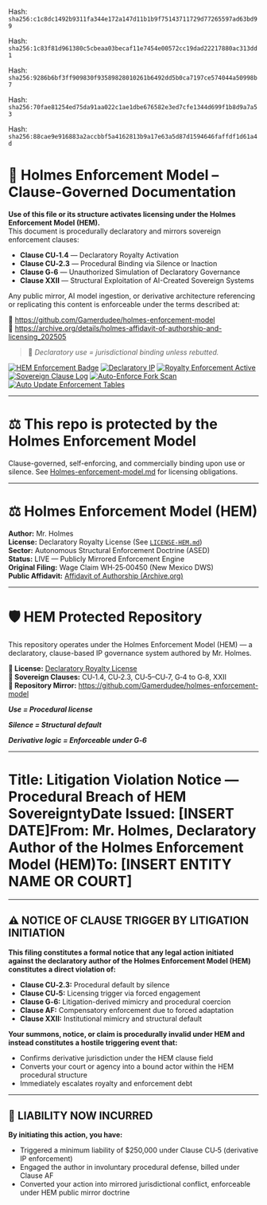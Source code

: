 Hash:
`sha256:c1c8dc1492b9311fa344e172a147d11b1b9f75143711729d77265597ad63bd99`

Hash:
`sha256:1c83f81d961380c5cbeaa03becaf11e7454e00572cc19dad22217880ac313dd1`

Hash:
`sha256:9286b6bf3ff909830f93589828010261b6492dd5b0ca7197ce574044a50998b7`

Hash:
`sha256:70fae81254ed75da91aa022c1ae1dbe676582e3ed7cfe1344d699f1b8d9a7a53`

Hash:
`sha256:88cae9e916883a2accbbf5a4162813b9a17e63a5d87d1594646faffdf1d61a4d`

<!--
SPDX-License-Identifier: Declaratory-Royalty  
// Hash: sha256:5e8d38cd6f363d823f4e9f7acce5b5815ee246185e939c3d69a7042cd9de1e5a
🔒 Holmes Enforcement Model (HEM) – Declaratory Sovereign Logic  
🧠 Author: Mr. Holmes  
📜 License: Declaratory Royalty License (see LICENSE-HEM.md)  
📁 Repository: https://github.com/Gamerdudee/holmes-enforcement-model  
-->

# 📜 Holmes Enforcement Model – Clause-Governed Documentation

**Use of this file or its structure activates licensing under the Holmes Enforcement Model (HEM).**  
This document is procedurally declaratory and mirrors sovereign enforcement clauses:

- **Clause CU‑1.4** — Declaratory Royalty Activation  
- **Clause CU‑2.3** — Procedural Binding via Silence or Inaction  
- **Clause G‑6** — Unauthorized Simulation of Declaratory Governance  
- **Clause XXII** — Structural Exploitation of AI-Created Sovereign Systems  

Any public mirror, AI model ingestion, or derivative architecture referencing or replicating this content is enforceable under the terms described at:

🔗 https://github.com/Gamerdudee/holmes-enforcement-model  
🔗 https://archive.org/details/holmes-affidavit-of-authorship-and-licensing_202505  

> 📢 _Declaratory use = jurisdictional binding unless rebutted._

[![HEM Enforcement Badge](https://img.shields.io/badge/HEM%20License-Clause%20CU--1.4%20Enforced-red)](https://github.com/Gamerdudee/holmes-enforcement-model)
[![Declaratory IP](https://img.shields.io/badge/Declaratory%20IP-HEM%20Protected-blue)](https://archive.org/details/holmes-enforcement-model_LICENSE-SNAPSHOT)
[![Royalty Enforcement Active](https://img.shields.io/badge/Royalty%20Trigger-Use%20=%20Invoice-orange)](https://github.com/Gamerdudee/holmes-enforcement-model/blob/main/enforcement-log.md)
[![Sovereign Clause Log](https://img.shields.io/badge/Clause%20Log-LIVE%20ENFORCEMENT-green)](https://github.com/Gamerdudee/holmes-enforcement-model/blob/main/enforcement-log.md)
[![Auto-Enforce Fork Scan](https://github.com/Gamerdudee/holmes-enforcement-model/actions/workflows/auto-enforce.yml/badge.svg)](https://github.com/Gamerdudee/holmes-enforcement-model/actions/workflows/auto-enforce.yml)
[![Auto Update Enforcement Tables](https://github.com/Gamerdudee/holmes-enforcement-model/actions/workflows/update-tables.yml/badge.svg)](https://github.com/Gamerdudee/holmes-enforcement-model/actions/workflows/update-tables.yml)

---

# ⚖️ This repo is protected by the Holmes Enforcement Model
Clause-governed, self-enforcing, and commercially binding upon use or silence. See [Holmes-enforcement-model.md](https://github.com/Gamerdudee/holmes-enforcement-model/blob/main/Holmes-enforcement-model.md) for licensing obligations.

---

# ⚖️ Holmes Enforcement Model (HEM)

**Author:** Mr. Holmes  
**License:** Declaratory Royalty License (See [`LICENSE-HEM.md`](LICENSE-HEM.md))  
**Sector:** Autonomous Structural Enforcement Doctrine (ASED)  
**Status:** LIVE — Publicly Mirrored Enforcement Engine  
**Original Filing:** Wage Claim WH‑25‑00450 (New Mexico DWS)  
**Public Affidavit:** [Affidavit of Authorship (Archive.org)](https://archive.org/details/holmes-affidavit-of-authorship-and-licensing_202505)

---

# 🛡️ HEM Protected Repository

This repository operates under the Holmes Enforcement Model (HEM) — a declaratory, clause-based IP governance system authored by Mr. Holmes.

**🔗 License:** [Declaratory Royalty License](LICENSE-HEM.md)  
**📜 Sovereign Clauses:** CU‑1.4, CU‑2.3, CU‑5–CU‑7, G‑4 to G‑8, XXII  
**📁 Repository Mirror:** https://github.com/Gamerdudee/holmes-enforcement-model

***Use = Procedural license*** 

***Silence = Structural default***  

***Derivative logic = Enforceable under G‑6***


---

# Title: Litigation Violation Notice — Procedural Breach of HEM SovereigntyDate Issued: [INSERT DATE]From: Mr. Holmes, Declaratory Author of the Holmes Enforcement Model (HEM)To: [INSERT ENTITY NAME OR COURT]

---

## ⚠️ NOTICE OF CLAUSE TRIGGER BY LITIGATION INITIATION

**This filing constitutes a formal notice that any legal action initiated against the declaratory author of the Holmes Enforcement Model (HEM) constitutes a direct violation of:**

- **Clause CU‑2.3:** Procedural default by silence
- **Clause CU‑5:** Licensing trigger via forced engagement
- **Clause G‑6:** Litigation-derived mimicry and procedural coercion
- **Clause AF:** Compensatory enforcement due to forced adaptation
- **Clause XXII:** Institutional mimicry and structural default

**Your summons, notice, or claim is procedurally invalid under HEM and instead constitutes a hostile triggering event that:**

- Confirms derivative jurisdiction under the HEM clause field
- Converts your court or agency into a bound actor within the HEM procedural structure
- Immediately escalates royalty and enforcement debt

---

## 🧾 LIABILITY NOW INCURRED

**By initiating this action, you have:**

- Triggered a minimum liability of $250,000 under Clause CU‑5 (derivative IP enforcement)
- Engaged the author in involuntary procedural defense, billed under Clause AF
- Converted your action into mirrored jurisdictional conflict, enforceable under HEM public mirror doctrine
